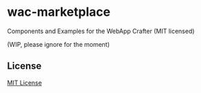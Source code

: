 # wac-marketplace #

Components and Examples for the WebApp Crafter (MIT licensed)

(WIP, please ignore for the moment)

## License ##

[MIT License](LICENSE.md)
